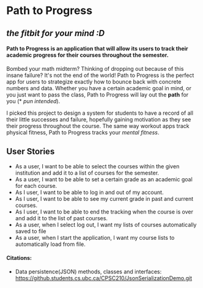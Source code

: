 # Path to Progress 

## *the fitbit for your mind :D*

#### Path to Progress is an application that will allow its users to track their academic progress for their courses throughout the semester. 
Bombed your math midterm? Thinking of dropping out because of this insane failure? It's not the end of the world! Path to Progress is the perfect app for users to strategize exactly how to bounce back with concrete numbers and data. Whether you have a certain academic goal in mind, or you just want to pass the class, Path to Progress will lay out the **path** for you (* *pun intended*).  

I picked this project to design a system for students to have a record of all their little successes and failure, hopefully gaining motivation as they see their progress throughout the course. The same way workout apps track physical fitness, Path to Progress tracks your *mental fitness*. 

## User Stories 
- As a user, I want to be able to select the courses within the given institution and add it to a list of courses for the semester.
- As a user, I want to be able to set a certain grade as an academic goal for each course.
- As I user, I want to be able to log in and out of my account. 
- As I user, I want to be able to see my current grade in past and current courses. 
- As I user, I want to be able to end the tracking when the course is over and add it to the list of past courses. 
- As a user, when I select log out, I want my lists of courses automatically saved to file 
- As a user, when I start the application, I want my course lists to automatically load from file.

#### Citations: 
- Data persistence(JSON) methods, classes and interfaces: 
https://github.students.cs.ubc.ca/CPSC210/JsonSerializationDemo.git



  